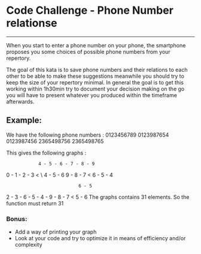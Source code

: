 # Code Challenge - Phone Number relationse
------------

When you start to enter a phone number on your phone, the smartphone proposes you some choices of possible phone numbers from your repertory.

The goal of this kata is to save phone numbers and their relations to each other to be able to make these suggestions meanwhile you should try to keep the size of your repertory minimal.
In general the goal is to get this working within 1h30min try to document your decision making on the go you will have to present whatever you produced within the timeframe afterwards.


## Example:

We have the following phone numbers : 0123456789 0123987654 0123987456 2365498756 2365498765

This gives the following graphs :

                4 - 5 - 6 - 7 - 8 - 9
0 - 1 - 2 - 3 <
                \            4 - 5 - 6
                  9 - 8 - 7 <
                             6 - 5 - 4

                               6 - 5
2 - 3 - 6 - 5 - 4 - 9 - 8 - 7 <
                               5 - 6
The graphs contains 31 elements. So the function must return 31


### Bonus:
- Add a way of printing your graph
- Look at your code and try to optimize it in means of efficiency and/or complexity
